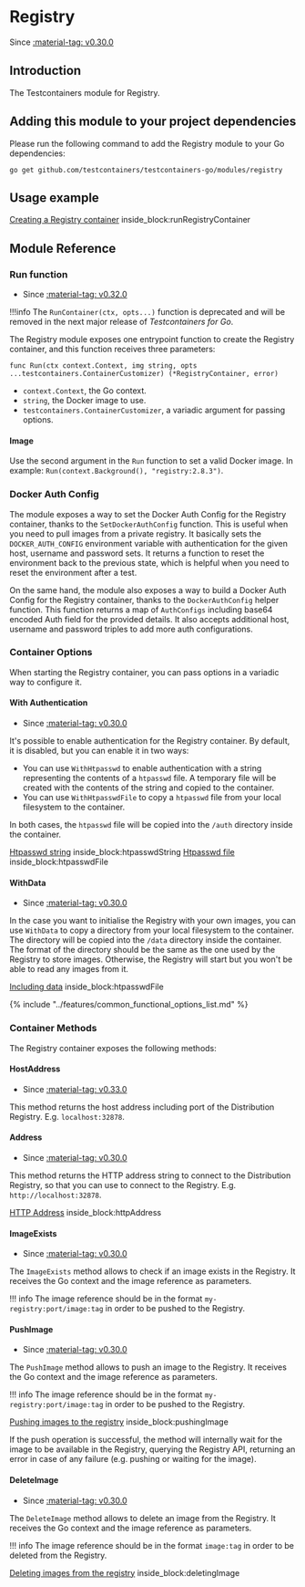 # Registry

Since <a href="https://github.com/testcontainers/testcontainers-go/releases/tag/v0.30.0"><span class="tc-version">:material-tag: v0.30.0</span></a>

## Introduction

The Testcontainers module for Registry.

## Adding this module to your project dependencies

Please run the following command to add the Registry module to your Go dependencies:

```
go get github.com/testcontainers/testcontainers-go/modules/registry
```

## Usage example

<!--codeinclude-->
[Creating a Registry container](../../modules/registry/examples_test.go) inside_block:runRegistryContainer
<!--/codeinclude-->

## Module Reference

### Run function

- Since <a href="https://github.com/testcontainers/testcontainers-go/releases/tag/v0.32.0"><span class="tc-version">:material-tag: v0.32.0</span></a>

!!!info
    The `RunContainer(ctx, opts...)` function is deprecated and will be removed in the next major release of _Testcontainers for Go_.

The Registry module exposes one entrypoint function to create the Registry container, and this function receives three parameters:

```golang
func Run(ctx context.Context, img string, opts ...testcontainers.ContainerCustomizer) (*RegistryContainer, error)
```

- `context.Context`, the Go context.
- `string`, the Docker image to use.
- `testcontainers.ContainerCustomizer`, a variadic argument for passing options.

#### Image

Use the second argument in the `Run` function to set a valid Docker image.
In example: `Run(context.Background(), "registry:2.8.3")`.

### Docker Auth Config

The module exposes a way to set the Docker Auth Config for the Registry container, thanks to the `SetDockerAuthConfig` function.
This is useful when you need to pull images from a private registry. It basically sets the `DOCKER_AUTH_CONFIG` environment variable
with authentication for the given host, username and password sets. It returns a function to reset the environment back to the previous state,
which is helpful when you need to reset the environment after a test.

On the same hand, the module also exposes a way to build a Docker Auth Config for the Registry container, thanks to the `DockerAuthConfig` helper function.
This function returns a map of `AuthConfigs` including base64 encoded Auth field for the provided details.
It also accepts additional host, username and password triples to add more auth configurations.

### Container Options

When starting the Registry container, you can pass options in a variadic way to configure it.

#### With Authentication

- Since <a href="https://github.com/testcontainers/testcontainers-go/releases/tag/v0.30.0"><span class="tc-version">:material-tag: v0.30.0</span></a>

It's possible to enable authentication for the Registry container. By default, it is disabled, but you can enable it in two ways:

- You can use `WithHtpasswd` to enable authentication with a string representing the contents of a `htpasswd` file.
A temporary file will be created with the contents of the string and copied to the container.
- You can use `WithHtpasswdFile` to copy a `htpasswd` file from your local filesystem to the container.

In both cases, the `htpasswd` file will be copied into the `/auth` directory inside the container.

<!--codeinclude-->
[Htpasswd string](../../modules/registry/registry_test.go) inside_block:htpasswdString
[Htpasswd file](../../modules/registry/examples_test.go) inside_block:htpasswdFile
<!--/codeinclude-->

#### WithData

- Since <a href="https://github.com/testcontainers/testcontainers-go/releases/tag/v0.30.0"><span class="tc-version">:material-tag: v0.30.0</span></a>

In the case you want to initialise the Registry with your own images, you can use `WithData` to copy a directory from your local filesystem to the container.
The directory will be copied into the `/data` directory inside the container.
The format of the directory should be the same as the one used by the Registry to store images.
Otherwise, the Registry will start but you won't be able to read any images from it.

<!--codeinclude-->
[Including data](../../modules/registry/examples_test.go) inside_block:htpasswdFile
<!--/codeinclude-->

{% include "../features/common_functional_options_list.md" %}

### Container Methods

The Registry container exposes the following methods:

#### HostAddress

- Since <a href="https://github.com/testcontainers/testcontainers-go/releases/tag/v0.33.0"><span class="tc-version">:material-tag: v0.33.0</span></a>

This method returns the host address including port of the Distribution Registry.
E.g. `localhost:32878`.

#### Address

- Since <a href="https://github.com/testcontainers/testcontainers-go/releases/tag/v0.30.0"><span class="tc-version">:material-tag: v0.30.0</span></a>

This method returns the HTTP address string to connect to the Distribution Registry, so that you can use to connect to the Registry.
E.g. `http://localhost:32878`.

<!--codeinclude-->
[HTTP Address](../../modules/registry/registry_test.go) inside_block:httpAddress
<!--/codeinclude-->

#### ImageExists

- Since <a href="https://github.com/testcontainers/testcontainers-go/releases/tag/v0.30.0"><span class="tc-version">:material-tag: v0.30.0</span></a>

The `ImageExists` method allows to check if an image exists in the Registry. It receives the Go context and the image reference as parameters.

!!! info
    The image reference should be in the format `my-registry:port/image:tag` in order to be pushed to the Registry.

#### PushImage

- Since <a href="https://github.com/testcontainers/testcontainers-go/releases/tag/v0.30.0"><span class="tc-version">:material-tag: v0.30.0</span></a>

The `PushImage` method allows to push an image to the Registry. It receives the Go context and the image reference as parameters.

!!! info
    The image reference should be in the format `my-registry:port/image:tag` in order to be pushed to the Registry.

<!--codeinclude-->
[Pushing images to the registry](../../modules/registry/examples_test.go) inside_block:pushingImage
<!--/codeinclude-->

If the push operation is successful, the method will internally wait for the image to be available in the Registry, querying the Registry API, returning an error in case of any failure (e.g. pushing or waiting for the image).

#### DeleteImage

- Since <a href="https://github.com/testcontainers/testcontainers-go/releases/tag/v0.30.0"><span class="tc-version">:material-tag: v0.30.0</span></a>

The `DeleteImage` method allows to delete an image from the Registry. It receives the Go context and the image reference as parameters.

!!! info
    The image reference should be in the format `image:tag` in order to be deleted from the Registry.

<!--codeinclude-->
[Deleting images from the registry](../../modules/registry/examples_test.go) inside_block:deletingImage
<!--/codeinclude-->
